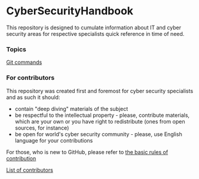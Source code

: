 # CyberSecurityHandbook
This repository is designed to cumulate information about IT and cyber security areas for respective specialists quick reference in time of need.

### Topics

[Git commands](/git/commands.md)

### For contributors

This repository was created first and foremost for cyber security specialists and as such it should:
* contain "deep diving" materials of the subject
* be respectful to the intellectual property - please, contribute materials, which are your own or you have right to redistribute (ones from open sources, for instance) 
* be open for world's cyber security community - please, use English language for your contributions

For those, who is new to GitHub, please refer to [the basic rules of contribution](https://github.com/firstcontributions/first-contributions)

[List of contributors](contributors.md)
